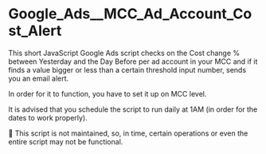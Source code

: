 # Google_Ads__MCC_Ad_Account_Cost_Alert

This short JavaScript Google Ads script checks on the Cost change % between Yesterday and the Day Before per ad account in your MCC and if it finds a value bigger or less than a certain threshold input number, sends you an email alert.

In order for it to function, you have to set it up on MCC level.

It is advised that you schedule the script to run daily at 1AM (in order for the dates to work properly).

🚸 This script is not maintained, so, in time, certain operations or even the entire script may not be functional.
